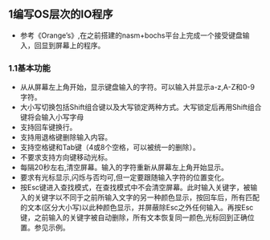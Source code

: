 ## 1编写OS层次的IO程序

- 参考《Orange’s》,在之前搭建的nasm+bochs平台上完成一个接受键盘输入，回显到屏幕上的程序。

### 1.1基本功能

- 从从屏幕左上角开始，显示键盘输入的字符。可以输入并显示a-z,A-Z和0-9字符。
- 大小写切换包括Shift组合键以及大写锁定两种方式。大写锁定后再用Shift组合键将会输入小写字母
- 支持回车键换行。
- 支持用退格键删除输入内容。
- 支持空格键和Tab键（4或8个空格，可以被统一的删除）。
- 不要求支持方向键移动光标。
- 每隔20秒左右,清空屏幕。输入的字符重新从屏幕左上角开始显示。
- 要求有光标显示,闪烁与否均可,但一定要跟随输入字符的位置变化。
- 按Esc键进入查找模式，在查找模式中不会清空屏幕。此时输入关键字，被输入的关键字以不同于之前所输入文字的另一种颜色显示，按回车后，所有匹配的文本(区分大小写)以此种颜色显示，并屏蔽除Esc之外任何输入。再按Esc键，之前输入的关键字被自动删除，所有文本恢复同一颜色,光标回到正确位置。参见示例。